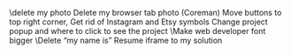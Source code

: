 \\delete my photo
Delete my browser tab photo (Coreman)
Move buttons to top right corner, Get rid of Instagram and Etsy symbols
Change project popup and where to click to see the project
\\Make web developer font bigger
\\Delete “my name is”
Resume iframe to my solution
